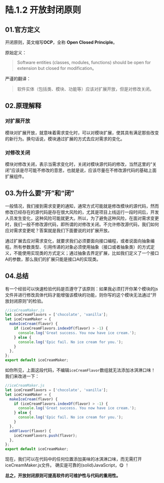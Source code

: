 # 陆.1.2 开放封闭原则

## 01.官方定义

开闭原则，英文缩写**OCP**，全称 **Open Closed Principle**。

原始定义：

> Software entities \(classes, modules, functions\) should be open for extension but closed for modification。

严谨的翻译：

> 软件实体（包括类、模块、功能等）应该对扩展开放，但是对修改关闭。

## **02.原理解释**

### 对扩展开放

模块对扩展开放，就意味着需求变化时，可以对模块扩展，使其具有满足那些改变的新行为。换句话说，模块通过扩展的方式去应对需求的变化。

### 对修改关闭

模块对修改关闭，表示当需求变化时，关闭对模块源代码的修改，当然这里的“关闭”应该是尽可能不修改的意思，也就是说，应该尽量在不修改源代码的基础上面扩展组件。

## **03.为什么要“开”和“闭”**

一般情况，我们接到需求变更的通知，通常方式可能就是修改模块的源代码，然而修改已经存在的源代码是存在很大风险的，尤其是项目上线运行一段时间后，开发人员发生变化，这种风险可能就更大。所以，为了避免这种风险，在面对需求变更时，我们一般不修改源代码，即所谓的对修改关闭。不允许修改源代码，我们如何应对需求变更呢？答案就是我们下面要说的对扩展开放。

通过扩展去应对需求变化，就要求我们必须要面向接口编程，或者说面向抽象编程。所有参数类型、引用传递的对象必须使用抽象（接口或者抽象类）的方式定义，不能使用实现类的方式定义；通过抽象去界定扩展，比如我们定义了一个接口A的参数，那么我们的扩展只能是接口A的实现类。

## **04.总结**

有一个经验可以快速检验代码是否遵守了该原则：如果我必须打开你某个模块的js文件并进行修改具体代码才能增强该模块的功能，则你写的这个模块无法通过“开放封闭原则”的检验。

```javascript
//iceCreamMaker.js
let iceCreamFlavors = ['chocolate', 'vanilla'];
let iceCreamMaker = {
  makeIceCream(flavor) {
    if (iceCreamFlavors.indexOf(flavor) > -1) {
      console.log('Great success. You now have ice cream.');
    } else {
      console.log('Epic fail. No ice cream for you.');
    }
  },
};
export default iceCreamMaker;
```

如你所见，上面这段代码，不编辑`iceCreamFlavor`数组就无法添加冰淇淋口味！我们来改进一下：

```javascript
//iceCreamMaker.js
let iceCreamFlavors = ['chocolate', 'vanilla'];
let iceCreamMaker = {
  makeIceCream(flavor) {
    if (iceCreamFlavors.indexOf(flavor) > -1) {
      console.log('Great success. You now have ice cream.');
    } else {
      console.log('Epic fail. No ice cream for you.');
    }
  },
  addFlavor(flavor) {
    iceCreamFlavors.push(flavor);
  },
};
export default iceCreamMaker;
```

现在，我们可以在代码中的任何位置添加美味的冰淇淋口味，而无需打开iceCreamMaker.js文件。 确实是可靠的\(solid\)JavaScript，😋 ！

**总之，开放封闭原则可提高软件的可维护性与代码的重用性。**

